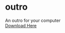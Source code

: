 # outro
 An outro for your computer  
[Download Here](https://github.com/YungSamzy/outro/releases/download/1.0/Outro.exe)  
